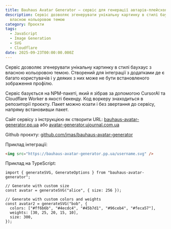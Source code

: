 ```yaml
---
title: Bauhaus Avatar Generator – сервіс для генерації автарів-плейсхолдерів
description: Сервіс дозволяє згенерувати унікальну картинку в стилі баухаус з
  власною кольоровою темою
category: Проєкти
tags:
  - JavaScript
  - Image Generation
  - SVG
  - Cloudflare
date: 2025-09-23T00:00:00.000Z
---
```

Сервіс дозволяє згенерувати унікальну картинку в стилі баухаус з власною кольоровою темою. Створений для інтеграції з додатками де є багато користувачів і у деяких з них може не бути встановленого зображення профілю.

Сервіс базується на NPM-пакеті, який я зібрав за допомогою CursorAI та Cloudflare Worker в якості бекенду. Код воркеру знаходиться в репозиторії проєкту. Пакет можно юзати і без звертання до сервісу, напряму встановивши пакет.

Сайт сервісу з інструкцією як створити URL: [bauhaus-avatar-generator.pp.ua](https://bauhaus-avatar-generator.pp.ua) або [avatar-generator.ujournal.com.ua](https://avatar-generator.ujournal.com.ua)

Github проєкту: [github.com/jmas/bauhaus-avatar-generator](https://github.com/jmas/bauhaus-avatar-generator)

Приклад інтеграції:
```html
<img src="https://bauhaus-avatar-generator.pp.ua/username.svg" />
```

Приклад на TypeScript:
```tsx
import { generateSVG, GenerateOptions } from "bauhaus-avatar-generator";

// Generate with custom size
const avatar = generateSVG("alice", { size: 256 });

// Generate with custom colors and weights
const avatar2 = generateSVG("bob", {
  colors: ["#ff6b6b", "#4ecdc4", "#45b7d1", "#96ceb4", "#feca57"],
  weights: [30, 25, 20, 15, 10],
  size: 300,
});
```
